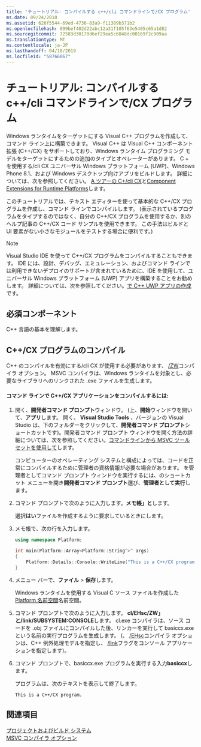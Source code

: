 ```yaml
---
title: 'チュートリアル: コンパイルする c++/cli コマンドラインで/CX プログラム'
ms.date: 09/24/2018
ms.assetid: 626f5544-69ed-4736-83a9-f11389b371b2
ms.openlocfilehash: 099bef402d22abc12a31f105f63e5405c65a1d82
ms.sourcegitcommit: 72583d30170d6ef29ea5c6848dc00169f2c909aa
ms.translationtype: MT
ms.contentlocale: ja-JP
ms.lasthandoff: 04/18/2019
ms.locfileid: "58766067"
---
```

# <a name="walkthrough-compiling-a-ccx-program-on-the-command-line"></a>チュートリアル: コンパイルする c++/cli コマンドラインで/CX プログラム

Windows ランタイムをターゲットにする Visual C++ プログラムを作成して、コマンド ライン上に構築できます。 Visual C++ は Visual C++ コンポーネント拡張 (C++/CX) をサポートしており、Windows ランタイム プログラミング モデルをターゲットにするための追加のタイプとオペレーターがあります。 C + を使用する/cli CX ユニバーサル Windows プラットフォーム (UWP)、Windows Phone 8.1、および Windows デスクトップ向けアプリをビルドします。 詳細については、次を参照してください。 [A ツアーの C+/cli CX](https://msdn.microsoft.com/magazine/dn166929.aspx)と[Component Extensions for Runtime Platforms](../extensions/component-extensions-for-runtime-platforms.md)します。

このチュートリアルでは、テキスト エディターを使って基本的な C++/CX プログラムを作成し、コマンド ラインでコンパイルします。 (表示されているプログラムをタイプするのではなく、自分の C++/CX プログラムを使用するか、別のヘルプ記事の C++/CX コード サンプルを使用できます。 この手法はビルドと UI 要素がない小さなモジュールをテストする場合に便利です。)

> [!NOTE]
> Visual Studio IDE を使って C++/CX プログラムをコンパイルすることもできます。 IDE には、設計、デバッグ、エミュレーション、およびコマンド ラインでは利用できないデプロイのサポートが含まれているために、IDE を使用して、ユニバーサル Windows プラットフォーム (UWP) アプリを構築することをお勧めします。 詳細については、次を参照してください。[で C++ UWP アプリの作成](/windows/uwp/get-started/create-a-basic-windows-10-app-in-cpp)です。

## <a name="prerequisites"></a>必須コンポーネント

C++ 言語の基本を理解します。

## <a name="compiling-a-ccx-program"></a>C++/CX プログラムのコンパイル

C++ のコンパイルを有効にする/cli CX が使用する必要があります、 [/ZW](reference/zw-windows-runtime-compilation.md)コンパイラ オプション。 MSVC コンパイラは、Windows ランタイムを対象とし、必要なライブラリへのリンクされた .exe ファイルを生成します。

#### <a name="to-compile-a-ccx-application-on-the-command-line"></a>コマンド ラインで C++/CX アプリケーションをコンパイルするには:

1. 開く、**開発者コマンド プロンプト**ウィンドウ。 (上、**開始**ウィンドウを開いて、**アプリ**します。 開く、 **Visual Studio Tools** 、バージョンの Visual Studio は、下のフォルダーをクリックして、**開発者コマンド プロンプト**ショートカットです)。開発者コマンド プロンプト ウィンドウを開く方法の詳細については、次を参照してください。[コマンドラインから MSVC ツールセットを使用して](building-on-the-command-line.md)します。

   コンピューターのオペレーティング システムと構成によっては、コードを正常にコンパイルするために管理者の資格情報が必要な場合があります。 を管理者としてコマンド プロンプト ウィンドウを実行するには、のショートカット メニューを開き**開発者コマンド プロンプト**選び、**管理者として実行**します。

1. コマンド プロンプトで次のように入力します。**メモ帳」と**します。

   選択**はい**ファイルを作成するように要求しているときにします。

1. メモ帳で、次の行を入力します。

    ```cpp
    using namespace Platform;

    int main(Platform::Array<Platform::String^>^ args)
    {
        Platform::Details::Console::WriteLine("This is a C++/CX program.");
    }
    ```

1. メニュー バーで、**ファイル** > **保存**します。

   Windows ランタイムを使用する Visual C ソース ファイルを作成した[Platform 名前空間](../cppcx/platform-namespace-c-cx.md)名前空間。

1. コマンド プロンプトで次のように入力します。 **cl/EHsc/ZW」と/link/SUBSYSTEM:CONSOLE**します。 cl.exe コンパイラは、ソース コードを .obj ファイルにコンパイルした後、リンカーを実行して basiccx.exe という名前の実行プログラムを生成します。 (、 [/EHsc](reference/eh-exception-handling-model.md)コンパイラ オプションは、C++ 例外処理モデルを指定し、 [/link](reference/link-pass-options-to-linker.md)フラグをコンソール アプリケーションを指定します)。

1. コマンド プロンプトで、basiccx.exe プログラムを実行する入力**basiccx**します。

   プログラムは、次のテキストを表示して終了します。

    ```Output
    This is a C++/CX program.
    ```

## <a name="see-also"></a>関連項目

[プロジェクトおよびビルド システム](projects-and-build-systems-cpp.md)<br/>
[MSVC コンパイラ オプション](reference/compiler-options.md)
